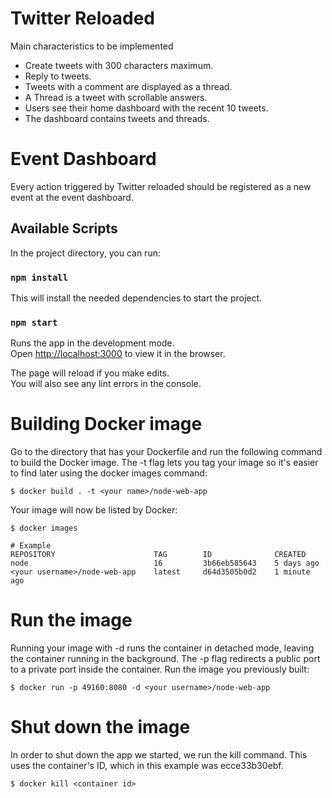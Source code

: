 # Twitter Reloaded
Main characteristics to be implemented
<ul>
<li>Create tweets with 300 characters maximum. </li>
<li>Reply to tweets. </li>
<li>Tweets with a comment are displayed as a thread. </li>
<li>A Thread is a tweet with scrollable answers. </li>
<li>Users see their home dashboard with the recent 10 tweets. </li>
<li>The dashboard contains tweets and threads. </li>
</ul>

# Event Dashboard
Every action triggered by Twitter reloaded should be registered as a new event at the event dashboard.

## Available Scripts

In the project directory, you can run:

### `npm install`

This will install the needed dependencies to start the project.

### `npm start`

Runs the app in the development mode.<br />
Open [http://localhost:3000](http://localhost:3000) to view it in the browser.

The page will reload if you make edits.<br />
You will also see any lint errors in the console.

# Building Docker image
Go to the directory that has your Dockerfile and run the following command to build the Docker image. The -t flag lets you tag your image so it's easier to find later using the docker images command:

    $ docker build . -t <your name>/node-web-app

Your image will now be listed by Docker:

    $ docker images

    # Example
    REPOSITORY                      TAG        ID              CREATED
    node                            16         3b66eb585643    5 days ago
    <your username>/node-web-app    latest     d64d3505b0d2    1 minute ago
    
# Run the image
Running your image with -d runs the container in detached mode, leaving the container running in the background. The -p flag redirects a public port to a private port inside the container. Run the image you previously built:

    $ docker run -p 49160:8080 -d <your username>/node-web-app

# Shut down the image
In order to shut down the app we started, we run the kill command. This uses the container's ID, which in this example was ecce33b30ebf.

    $ docker kill <container id>
